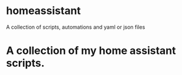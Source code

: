 # homeassistant
A collection of scripts, automations and yaml or json files

# A collection of my home assistant scripts.
